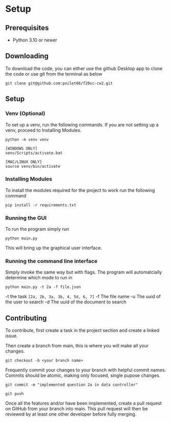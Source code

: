# Setup

## Prerequisites
 - Python 3.10 or newer


## Downloading
To download the code, you can either use the github Desktop app to clone the code or use git from the terminal as below

```
git clone git@github.com:poilet66/f20sc-cw2.git
```

## Setup

### Venv (Optional)
To set up a venv, run the following commands. If you are not setting up a venv, proceed to Installing Modules.

```
python -m venv venv

[WINDOWS ONLY]
venv/Scripts/activate.bat

[MAC/LINUX ONLY]
source venv/bin/activate
```

### Installing Modules
To install the modules required for the project to work run the following command

```
pip install -r requirements.txt
```

### Running the GUI
To run the program simply run 

```
python main.py
```

This will bring up the graphical user interface.

### Running the command line interface
Simply invoke the same way but with flags. The program will automatcially determine which mode to run in

```
python main.py -t 2a -f file.json
```

-t the task `[2a, 2b, 3a, 3b, 4, 5d, 6, 7]`
-f The file name
-u The uuid of the user to search
-d The uuid of the document to search


## Contributing

To contribute, first create a task in the project section and create a linked issue. 

Then create a branch from main, this is where you will make all your changes. 

```
git checkout -b <your branch name>
```

Frequently commit your changes to your branch with helpful commit names. Commits should be atomic, making only focused, single pupose changes.

```
git commit -m "implemented question 2a in data controller"

git push
```

Once all the features and/or have been implemented, create a pull request on GitHub from your branch into main. This pull request will then be reviewed by at least one other developer before fully merging.






